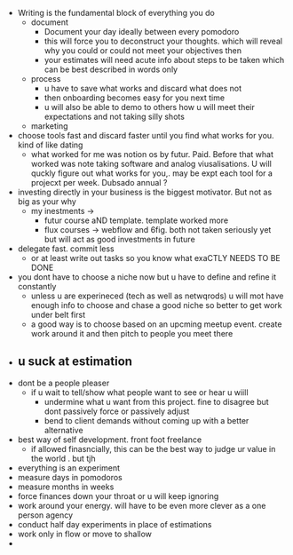 - Writing is the fundamental block of everything you do
	- document
		- Document your day ideally between every pomodoro
		- this will force you to deconstruct your thoughts. which will reveal why you could or could not meet your objectives then 
		- your estimates will need acute info about steps to be taken which can be best described in words only
	- process
		- u have to save what works and discard what does not
		- then onboarding becomes easy for you next time
		- u will also be able to demo to others how u will meet their expectations and not taking silly shots
	- marketing
- choose tools fast and discard faster until you find what works for you. kind of like dating
	- what worked for me was notion os by futur. Paid. Before that what worked was note taking software and analog viusalisations. U will quckly figure out what works for you,. may be expt each tool for a projecxt per week. Dubsado annual ? 
- investing directly in your business is the biggest motivator. But not as big as your why
	- my inestments -> 
		- futur course aND template. template worked more
		- flux courses -> webflow and 6fig. both not taken seriously yet but will act as good investments in future
- delegate fast. commit less
	- or at least write out tasks so you know what exaCTLY NEEDS TO BE DONE
- you dont have to choose a niche now but u have to define and refine it constantly
	- unless u are experineced (tech as well as netwqrods) u will mot have enough info to choose and chase a good niche so better to get work under belt first
	- a good way is to choose based on an upcming meetup event. create work around it and then pitch to people you meet there
- u suck at estimation
	- 
- dont be a people pleaser
	- if u wait to tell/show what people want to see or hear u wiill
		- undermine what u want from this project. fine to disagree but dont passively force or passively adjust
		- bend to client demands without coming up with a better alternative
- best way of self development. front foot freelance
	- if allowed finasncially, this can be the best way to judge ur value in the world . but tjh
- everything is an experiment
- measure days in pomodoros
- measure months in weeks
- force finances down your throat or u will keep ignoring
- work around your energy. will have to be even more clever as a one person agency
- conduct half day experiments in place of estimations
- work only in flow or move to shallow
-